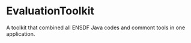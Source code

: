 # EvaluationToolkit
A toolkit that combined all ENSDF Java codes and commont tools in one application.
